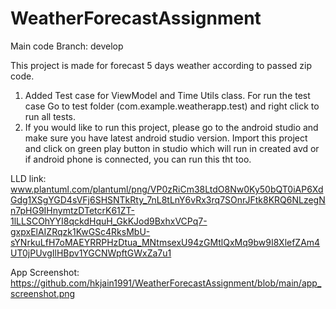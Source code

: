 # WeatherForecastAssignment

Main code Branch: develop

This project is made for forecast 5 days weather according to passed zip code.

1. Added Test case for ViewModel and Time Utils class. For run the test case Go to test folder (com.example.weatherapp.test) and right click to run all tests.
2. If you would like to run this project, please go to the android studio and make sure you have latest android studio version. Import this project and click on green play button in studio which will run in created avd or if android phone is connected, you can run this tht too.

LLD link: www.plantuml.com/plantuml/png/VP0zRiCm38LtdO8Nw0Ky50bQT0iAP6XdGdg1XSgYGD4sVFj6SHSNTkRty_7nL8tLnY6vRx3rq7SOnrJFtk8KRQ6NLzegNn7pHG9IHnymtzDTetcrK61ZT-1lLLSCOhYYI8qckdHquH_GkKJod9BxhxVCPq7-gxpxElAIZRqzk1KwGSc4RksMbU-sYNrkuLfH7oMAEYRRPHzDtua_MNtmsexU94zGMtlQxMq9bw9I8XlefZAm4UT0jPUvgIlHBpv1YGCNWpftGWxZa7u1

App Screenshot: https://github.com/hkjain1991/WeatherForecastAssignment/blob/main/app_screenshot.png
